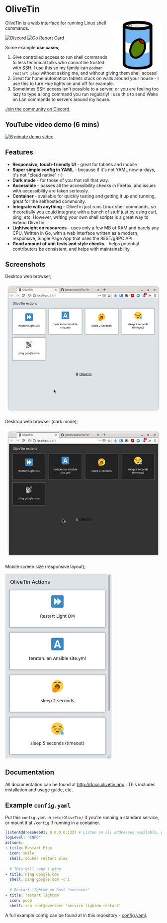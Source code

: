 # OliveTin

<img alt = "project logo" src = "https://github.com/OliveTin/OliveTin/blob/main/webui/OliveTinLogo.png" align = "right" width = "160px" />

OliveTin is a web interface for running Linux shell commands.

[![Discord](https://img.shields.io/discord/846737624960860180?label=Discord%20Server)](https://discord.gg/jhYWWpNJ3v)
[![Go Report Card](https://goreportcard.com/badge/github.com/Olivetin/OliveTin)](https://goreportcard.com/report/github.com/OliveTin/OliveTin)


Some example **use cases**;

1. Give controlled access to run shell commands to less technical folks who cannot be trusted with SSH. I use this so my family can `podman restart plex` without asking me, and without giving them shell access!
2. Great for home automation tablets stuck on walls around your house - I use this to turn Hue lights on and off for example. 
3. Sometimes SSH access isn't possible to a server, or you are feeling too lazy to type a long command you run regularly! I use this to send Wake on Lan commands to servers around my house.

[Join the community on Discord.](https://discord.gg/jhYWWpNJ3v)

## YouTube video demo (6 mins)

[![6 minute demo video](https://img.youtube.com/vi/Ej6NM9rmZtk/0.jpg)](https://www.youtube.com/watch?v=Ej6NM9rmZtk)

## Features

* **Responsive, touch-friendly UI** - great for tablets and mobile
* **Super simple config in YAML** - because if it's not YAML now-a-days, it's not "cloud native" :-) 
* **Dark mode** - for those of you that roll that way.
* **Accessible** - passes all the accessibility checks in Firefox, and issues with accessibility are taken seriously.  
* **Container** - available for quickly testing and getting it up and running, great for the selfhosted community. 
* **Integrate with anything** - OliveTin just runs Linux shell commands, so theoretially you could integrate with a bunch of stuff just by using curl, ping, etc. However, writing your own shell scripts is a great way to extend OliveTin.
* **Lightweight on resources** - uses only a few MB of RAM and barely any CPU. Written in Go, with a web interface written as a modern, responsive, Single Page App that uses the REST/gRPC API.
* **Good amount of unit tests and style checks** - helps potential contributors be consistent, and helps with maintainability.

## Screenshots

Desktop web browser;

![Desktop screenshot](media/screenshotDesktop.png)

Desktop web browser (dark mode); 

![Desktop screenshot](media/screenshotDesktopDark.png)

Mobile screen size (responsive layout); 

![Mobile screenshot](media/screenshotMobile.png)

## Documentation

All documentation can be found at http://docs.olivetin.app . This includes installation and usage guide, etc. 

## Example `config.yaml` 

Put this `config.yaml` in `/etc/OliveTin/` if you're running a standard service, or mount it at `/config` if running in a container.

```yaml
listenAddressWebUI: 0.0.0.0:1337 # Listen on all addresses available, port 1337
logLevel: "INFO"
actions: 
- title: Restart Plex
  icon: smile
  shell: docker restart plex
  
  # This will send 1 ping 
- title: Ping Google.com
  shell: ping google.com -c 1
  
  # Restart lightdm on host "overseer"
- title: restart lightdm
  icon: poop
  shell: ssh root@overseer 'service lightdm restart'
```

A full example config can be found at in this repository - [config.yaml](https://github.com/OliveTin/OliveTin/blob/main/var/config.yaml).

